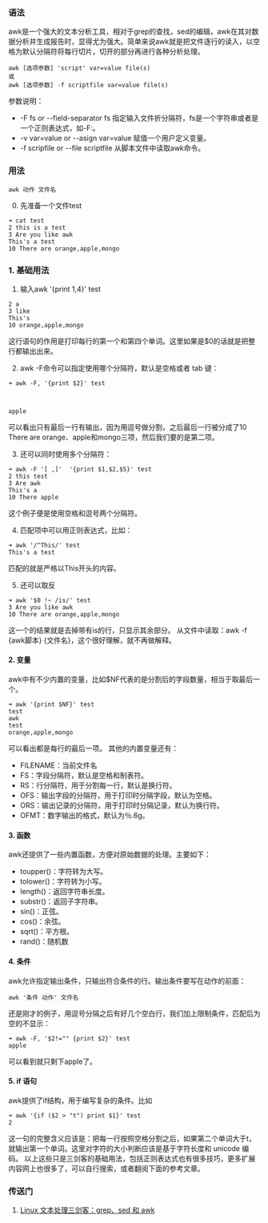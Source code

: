 ### 语法
awk是一个强大的文本分析工具，相对于grep的查找，sed的编辑，awk在其对数据分析并生成报告时，显得尤为强大。简单来说awk就是把文件逐行的读入，以空格为默认分隔符将每行切片，切开的部分再进行各种分析处理。
~~~
awk [选项参数] 'script' var=value file(s)
或
awk [选项参数] -f scriptfile var=value file(s)
~~~
参数说明：
- -F fs or --field-separator fs 指定输入文件折分隔符，fs是一个字符串或者是一个正则表达式，如-F:。
- -v var=value or --asign var=value 赋值一个用户定义变量。
- -f scripfile or --file scriptfile 从脚本文件中读取awk命令。
### 用法
~~~
awk 动作 文件名
~~~
0. 先准备一个文件test
~~~
➜ cat test 
2 this is a test
3 Are you like awk
This's a test
10 There are orange,apple,mongo
~~~

### 1. 基础用法
1. 输入awk '{print $1,$4}' test
~~~
2 a
3 like
This's 
10 orange,apple,mongo
~~~
这行语句的作用是打印每行的第一个和第四个单词。这里如果是$0的话就是把整行都输出出来。

2. awk -F命令可以指定使用哪个分隔符，默认是空格或者 tab 键：
~~~
➜ awk -F, '{print $2}' test



apple
~~~
可以看出只有最后一行有输出，因为用逗号做分割，之后最后一行被分成了10 There are orange、apple和mongo三项，然后我们要的是第二项。

3. 还可以同时使用多个分隔符：
~~~
➜ awk -F '[ ,]'  '{print $1,$2,$5}' test 
2 this test
3 Are awk
This's a 
10 There apple
~~~
这个例子便是使用空格和逗号两个分隔符。

4. 匹配项中可以用正则表达式，比如：
~~~
➜ awk '/^This/' test
This's a test
~~~
匹配的就是严格以This开头的内容。

5. 还可以取反
~~~
➜ awk '$0 !~ /is/' test 
3 Are you like awk
10 There are orange,apple,mongo
~~~
这一个的结果就是去掉带有is的行，只显示其余部分。
从文件中读取：awk -f {awk脚本} {文件名}，这个很好理解，就不再做解释。

#### 2. 变量
 awk中有不少内置的变量，比如$NF代表的是分割后的字段数量，相当于取最后一个。
~~~
➜ awk '{print $NF}' test            
test
awk
test
orange,apple,mongo
~~~
可以看出都是每行的最后一项。
其他的内置变量还有：
- FILENAME：当前文件名
- FS：字段分隔符，默认是空格和制表符。
- RS：行分隔符，用于分割每一行，默认是换行符。
- OFS：输出字段的分隔符，用于打印时分隔字段，默认为空格。
- ORS：输出记录的分隔符，用于打印时分隔记录，默认为换行符。
- OFMT：数字输出的格式，默认为％.6g。

#### 3. 函数
awk还提供了一些内置函数，方便对原始数据的处理。主要如下：
- toupper()：字符转为大写。
- tolower()：字符转为小写。
- length()：返回字符串长度。
- substr()：返回子字符串。
- sin()：正弦。
- cos()：余弦。
- sqrt()：平方根。
- rand()：随机数

#### 4. 条件
awk允许指定输出条件，只输出符合条件的行。输出条件要写在动作的前面：
~~~
awk '条件 动作' 文件名
~~~
还是刚才的例子，用逗号分隔之后有好几个空白行，我们加上限制条件，匹配后为空的不显示：
~~~
➜ awk -F, '$2!="" {print $2}' test
apple
~~~
可以看到就只剩下apple了。

#### 5. if 语句
awk提供了if结构，用于编写复杂的条件。比如
~~~
➜ awk '{if ($2 > "t") print $1}' test
2
~~~
这一句的完整含义应该是：把每一行按照空格分割之后，如果第二个单词大于t，就输出第一个单词。这里对字符的大小判断应该是基于字符长度和 unicode 编码。
以上这些只是三剑客的基础用法，包括正则表达式也有很多技巧，更多扩展内容网上也很多了，可以自行搜索，或者翻阅下面的参考文章。


### 传送门
1. [Linux 文本处理三剑客：grep、sed 和 awk](https://zhuanlan.zhihu.com/p/110983126)
